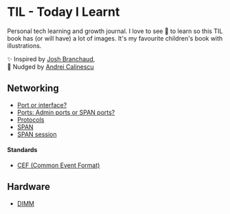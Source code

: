 # TIL - Today I Learnt
Personal tech learning and growth journal.
I love to see 👀 to learn so this TIL book has (or will have) a lot of images. 
It's my favourite children's book with illustrations. 

✨ Inspired by [Josh Branchaud](https://github.com/jbranchaud/til),   
🐘 Nudged by [Andrei Calinescu](https://github.com/drecali/til) 

## Networking
- [Port or interface?](networking/port-or-interface.md)
- [Ports: Admin ports or SPAN ports?](networking/ports-admin-or-span.md)
- [Protocols](networking/protocols.md)
- [SPAN](networking/SPAN.md)
- [SPAN session](networking/SPAN-session.md)

#### Standards
- [CEF (Common Event Format)](networking/standards/CEF-Common-Event-Format.md)

## Hardware
- [DIMM](hardware/DIMM.md)